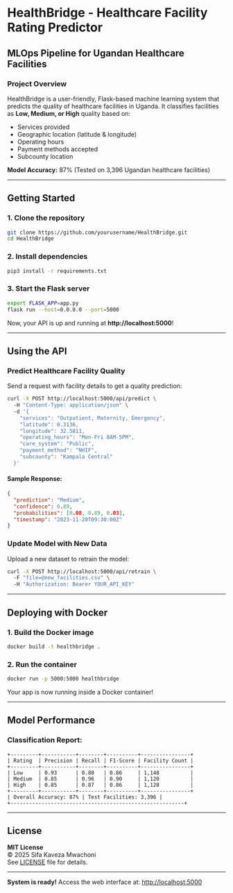 # HealthBridge - Healthcare Facility Rating Predictor
## MLOps Pipeline for Ugandan Healthcare Facilities

### Project Overview
HealthBridge is a user-friendly, Flask-based machine learning system that predicts the quality of healthcare facilities in Uganda. It classifies facilities as **Low, Medium, or High** quality based on:
- Services provided
- Geographic location (latitude & longitude)
- Operating hours
- Payment methods accepted
- Subcounty location

**Model Accuracy:** 87% (Tested on 3,396 Ugandan healthcare facilities)

---

## Getting Started

### 1. Clone the repository
```bash
git clone https://github.com/yourusername/HealthBridge.git
cd HealthBridge
```

### 2. Install dependencies
```bash
pip3 install -r requirements.txt
```

### 3. Start the Flask server
```bash
export FLASK_APP=app.py
flask run --host=0.0.0.0 --port=5000
```
Now, your API is up and running at **http://localhost:5000**!

---

## Using the API

### Predict Healthcare Facility Quality
Send a request with facility details to get a quality prediction:
```bash
curl -X POST http://localhost:5000/api/predict \ 
  -H "Content-Type: application/json" \ 
  -d '{
    "services": "Outpatient, Maternity, Emergency",
    "latitude": 0.3136,
    "longitude": 32.5811,
    "operating_hours": "Mon-Fri 8AM-5PM",
    "care_system": "Public",
    "payment_method": "NHIF",
    "subcounty": "Kampala Central"
  }'
```

#### Sample Response:
```json
{
  "prediction": "Medium",
  "confidence": 0.89,
  "probabilities": [0.08, 0.89, 0.03],
  "timestamp": "2023-11-20T09:30:00Z"
}
```

### Update Model with New Data
Upload a new dataset to retrain the model:
```bash
curl -X POST http://localhost:5000/api/retrain \ 
  -F "file=@new_facilities.csv" \ 
  -H "Authorization: Bearer YOUR_API_KEY"
```

---

## Deploying with Docker

### 1. Build the Docker image
```bash
docker build -t healthbridge .
```

### 2. Run the container
```bash
docker run -p 5000:5000 healthbridge
```
Your app is now running inside a Docker container!

---

## Model Performance

### Classification Report:
```
+---------+-----------+--------+----------+----------------+
| Rating  | Precision | Recall | F1-Score | Facility Count |
+---------+-----------+--------+----------+----------------+
| Low     | 0.93      | 0.80   | 0.86     | 1,148          |
| Medium  | 0.85      | 0.96   | 0.90     | 1,120          |
| High    | 0.85      | 0.87   | 0.86     | 1,128          |
+---------+-----------+--------+----------+----------------+
| Overall Accuracy: 87% | Test Facilities: 3,396 |
+--------------------------------------------------------+
```

---

## License

**MIT License**  
© 2025 Sifa Kaveza Mwachoni  
See [LICENSE](LICENSE) file for details.

---

**System is ready!** Access the web interface at: [http://localhost:5000](http://localhost:5000)

